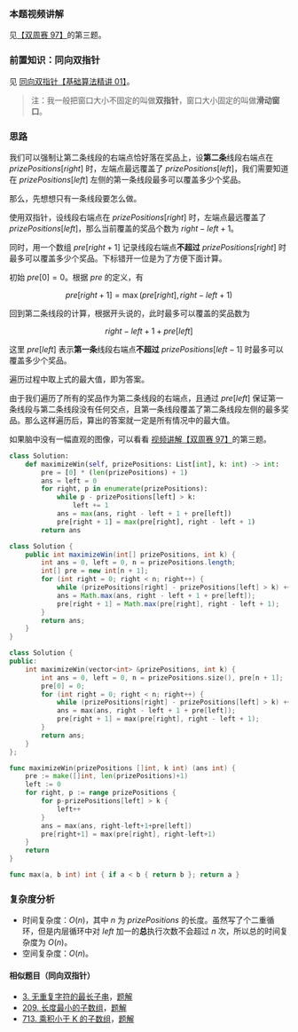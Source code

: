 ### 本题视频讲解

见[【双周赛 97】](https://www.bilibili.com/video/BV1rM4y1X7z9/)的第三题。

### 前置知识：同向双指针

见 [同向双指针【基础算法精讲 01】](https://www.bilibili.com/video/BV1hd4y1r7Gq/)。

> 注：我一般把窗口大小不固定的叫做**双指针**，窗口大小固定的叫做**滑动窗口**。

### 思路

我们可以强制让第二条线段的右端点恰好落在奖品上，设**第二条**线段右端点在 $\textit{prizePositions}[\textit{right}]$ 时，左端点最远覆盖了 $\textit{prizePositions}[\textit{left}]$，我们需要知道在 $\textit{prizePositions}[\textit{left}]$ 左侧的第一条线段最多可以覆盖多少个奖品。

那么，先想想只有一条线段要怎么做。

使用双指针，设线段右端点在 $\textit{prizePositions}[\textit{right}]$ 时，左端点最远覆盖了 $\textit{prizePositions}[\textit{left}]$，那么当前覆盖的奖品个数为 $\textit{right} - \textit{left} + 1$。

同时，用一个数组 $\textit{pre}[\textit{right}+1]$ 记录线段右端点**不超过** $\textit{prizePositions}[\textit{right}]$ 时最多可以覆盖多少个奖品。下标错开一位是为了方便下面计算。

初始 $\textit{pre}[0]=0$。根据 $\textit{pre}$ 的定义，有

$$
\textit{pre}[\textit{right}+1] = \max(\textit{pre}[\textit{right}],\textit{right} - \textit{left} + 1)
$$

回到第二条线段的计算，根据开头说的，此时最多可以覆盖的奖品数为

$$
\textit{right}-\textit{left}+1+\textit{pre}[\textit{left}]
$$

这里 $\textit{pre}[\textit{left}]$ 表示**第一条**线段右端点**不超过** $\textit{prizePositions}[\textit{left}-1]$ 时最多可以覆盖多少个奖品。

遍历过程中取上式的最大值，即为答案。

由于我们遍历了所有的奖品作为第二条线段的右端点，且通过 $\textit{pre}[\textit{left}]$ 保证第一条线段与第二条线段没有任何交点，且第一条线段覆盖了第二条线段左侧的最多奖品。那么这样遍历后，算出的答案就一定是所有情况中的最大值。

如果脑中没有一幅直观的图像，可以看看 [视频讲解【双周赛 97】](https://www.bilibili.com/video/BV1rM4y1X7z9/)的第三题。

```py [sol1-Python3]
class Solution:
    def maximizeWin(self, prizePositions: List[int], k: int) -> int:
        pre = [0] * (len(prizePositions) + 1)
        ans = left = 0
        for right, p in enumerate(prizePositions):
            while p - prizePositions[left] > k:
                left += 1
            ans = max(ans, right - left + 1 + pre[left])
            pre[right + 1] = max(pre[right], right - left + 1)
        return ans
```

```java [sol1-Java]
class Solution {
    public int maximizeWin(int[] prizePositions, int k) {
        int ans = 0, left = 0, n = prizePositions.length;
        int[] pre = new int[n + 1];
        for (int right = 0; right < n; right++) {
            while (prizePositions[right] - prizePositions[left] > k) ++left;
            ans = Math.max(ans, right - left + 1 + pre[left]);
            pre[right + 1] = Math.max(pre[right], right - left + 1);
        }
        return ans;
    }
}
```

```cpp [sol1-C++]
class Solution {
public:
    int maximizeWin(vector<int> &prizePositions, int k) {
        int ans = 0, left = 0, n = prizePositions.size(), pre[n + 1];
        pre[0] = 0;
        for (int right = 0; right < n; right++) {
            while (prizePositions[right] - prizePositions[left] > k) ++left;
            ans = max(ans, right - left + 1 + pre[left]);
            pre[right + 1] = max(pre[right], right - left + 1);
        }
        return ans;
    }
};
```

```go [sol1-Go]
func maximizeWin(prizePositions []int, k int) (ans int) {
	pre := make([]int, len(prizePositions)+1)
	left := 0
	for right, p := range prizePositions {
		for p-prizePositions[left] > k {
			left++
		}
		ans = max(ans, right-left+1+pre[left])
		pre[right+1] = max(pre[right], right-left+1)
	}
	return
}

func max(a, b int) int { if a < b { return b }; return a }
```

### 复杂度分析

- 时间复杂度：$O(n)$，其中 $n$ 为 $\textit{prizePositions}$ 的长度。虽然写了个二重循环，但是内层循环中对 $\textit{left}$ 加一的**总**执行次数不会超过 $n$ 次，所以总的时间复杂度为 $O(n)$。
- 空间复杂度：$O(n)$。

#### 相似题目（同向双指针）

- [3. 无重复字符的最长子串](https://leetcode.cn/problems/longest-substring-without-repeating-characters/)，[题解](https://leetcode.cn/problems/longest-substring-without-repeating-characters/solutions/1959540/xia-biao-zong-suan-cuo-qing-kan-zhe-by-e-iaks/)
- [209. 长度最小的子数组](https://leetcode.cn/problems/minimum-size-subarray-sum/)，[题解](https://leetcode.cn/problems/minimum-size-subarray-sum/solutions/1959532/biao-ti-xia-biao-zong-suan-cuo-qing-kan-k81nh/)
- [713. 乘积小于 K 的子数组](https://leetcode.cn/problems/subarray-product-less-than-k/)，[题解](https://leetcode.cn/problems/subarray-product-less-than-k/solutions/1959538/xia-biao-zong-suan-cuo-qing-kan-zhe-by-e-jebq/)
